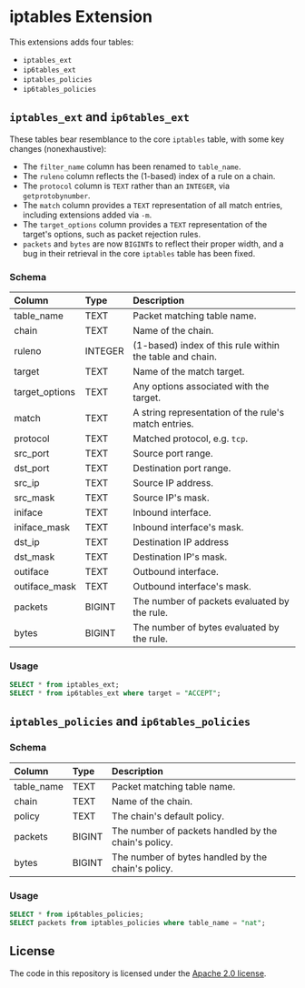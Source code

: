iptables Extension
==================

This extensions adds four tables:

* `iptables_ext`
* `ip6tables_ext`
* `iptables_policies`
* `ip6tables_policies`

## `iptables_ext` and `ip6tables_ext`

These tables bear resemblance to the core `iptables` table, with some key changes
(nonexhaustive):

* The `filter_name` column has been renamed to `table_name`.
* The `ruleno` column reflects the (1-based) index of a rule on a chain.
* The `protocol` column is `TEXT` rather than an `INTEGER`, via `getprotobynumber`.
* The `match` column provides a `TEXT` representation of all match entries, including
extensions added via `-m`.
* The `target_options` column provides a `TEXT` representation of the target's options,
such as packet rejection rules.
* `packets` and `bytes` are now `BIGINT`s to reflect their proper width, and a bug in
their retrieval in the core `iptables` table has been fixed.


### Schema

| Column         | Type    | Description                                              |
|:---------------|:--------|:---------------------------------------------------------|
| table_name     | TEXT    | Packet matching table name.                              |
| chain          | TEXT    | Name of the chain.                                       |
| ruleno         | INTEGER | (1-based) index of this rule within the table and chain. |
| target         | TEXT    | Name of the match target.                                |
| target_options | TEXT    | Any options associated with the target.                  |
| match          | TEXT    | A string representation of the rule's match entries.     |
| protocol       | TEXT    | Matched protocol, e.g. `tcp`.                            |
| src_port       | TEXT    | Source port range.                                       |
| dst_port       | TEXT    | Destination port range.                                  |
| src_ip         | TEXT    | Source IP address.                                       |
| src_mask       | TEXT    | Source IP's mask.                                        |
| iniface        | TEXT    | Inbound interface.                                       |
| iniface_mask   | TEXT    | Inbound interface's mask.                                |
| dst_ip         | TEXT    | Destination IP address                                   |
| dst_mask       | TEXT    | Destination IP's mask.                                   |
| outiface       | TEXT    | Outbound interface.                                      |
| outiface_mask  | TEXT    | Outbound interface's mask.                               |
| packets        | BIGINT  | The number of packets evaluated by the rule.             |
| bytes          | BIGINT  | The number of bytes evaluated by the rule.               |

### Usage

```sql
SELECT * from iptables_ext;
SELECT * from ip6tables_ext where target = "ACCEPT";
```

## `iptables_policies` and `ip6tables_policies`

### Schema

| Column      | Type   | Description                                          |
|:------------|:-------|:-----------------------------------------------------|
| table_name  | TEXT   | Packet matching table name.                          |
| chain       | TEXT   | Name of the chain.                                   |
| policy      | TEXT   | The chain's default policy.                          |
| packets     | BIGINT | The number of packets handled by the chain's policy. |
| bytes       | BIGINT | The number of bytes handled by the chain's policy.   |

### Usage

```sql
SELECT * from ip6tables_policies;
SELECT packets from iptables_policies where table_name = "nat";
```

## License

The code in this repository is licensed under the [Apache 2.0 license](../LICENSE).
